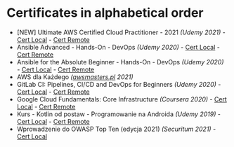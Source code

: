 # Certificates in alphabetical order

- [NEW] Ultimate AWS Certified Cloud Practitioner - 2021 _(Udemy 2021)_ - [Cert Local](2021/[NEW]_Ultimate_AWS_Certified_Cloud_Practitioner_-_2021.pdf) - [Cert Remote](https://www.udemy.com/certificate/UC-dfa3c18f-fd19-4beb-a5ac-04ccf32fe778/)
- Ansible Advanced - Hands-On - DevOps _(Udemy 2020)_ - [Cert Local](2020/Ansible_Advanced_-_Hands-On_-_DevOps.pdf) - [Cert Remote](https://www.udemy.com/certificate/UC-75dc7408-e6a6-4c39-b5e7-a81dfa2448a4/)
- Ansible for the Absolute Beginner - Hands-On - DevOps _(Udemy 2020)_ - [Cert Local](2020/Ansible_for_the_Absolute_Beginner_-_Hands-On_-_DevOps.pdf) - [Cert Remote](https://www.udemy.com/certificate/UC-T94AGNVC/)
- AWS dla Każdego _([awsmasters.pl](awsmasters.pl) 2021)_
- GitLab CI: Pipelines, CI/CD and DevOps for Beginners _(Udemy 2020)_ - [Cert Local](2020/GitLab_CI_Pipelines_CI_CD_and_DevOps_for_Beginners.pdf) - [Cert Remote](https://www.udemy.com/certificate/UC-5UZTFOLH/)
- Google Cloud Fundamentals: Core Infrastructure _(Coursera 2020)_ - [Cert Local](2020/Google_Cloud_Fundamentals_Core_Infrastructure.pdf) - [Cert Remote](https://coursera.org/share/2b4de8ad7ffee62f6c4f8c7ca50d62cd)
- Kurs - Kotlin od postaw - Programowanie na Androida _(Udemy 2019)_ - [Cert Local](2019/Kurs_-_Kotlin_od_postaw_-_Programowanie_na_Androida.pdf) - [Cert Remote](https://www.udemy.com/certificate/UC-AWOXTG6S/)
- Wprowadzenie do OWASP Top Ten (edycja 2021) _(Securitum 2021)_ - [Cert Local](2021/Wprowadzenie_do_OWASP_Top_Ten_edycja_2021.pdf)